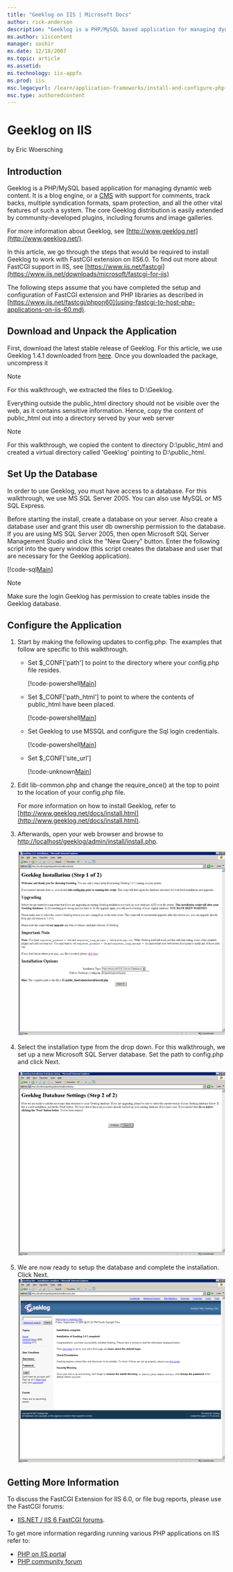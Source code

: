```yaml
---
title: "Geeklog on IIS | Microsoft Docs"
author: rick-anderson
description: "Geeklog is a PHP/MySQL based application for managing dynamic web content. It is a blog engine, or a CMS with support for comments, track backs, multiple syn..."
ms.author: iiscontent
manager: soshir
ms.date: 12/18/2007
ms.topic: article
ms.assetid: 
ms.technology: iis-appfx
ms.prod: iis
msc.legacyurl: /learn/application-frameworks/install-and-configure-php-applications-on-iis/geeklog-on-iis
msc.type: authoredcontent
---
```

Geeklog on IIS
====================
by Eric Woersching

## Introduction

Geeklog is a PHP/MySQL based application for managing dynamic web content. It is a blog engine, or a [CMS](http://en.wikipedia.org/wiki/Web_content_management_system "Click to look up 'CMS' on Wikipedia") with support for comments, track backs, multiple syndication formats, spam protection, and all the other vital features of such a system. The core Geeklog distribution is easily extended by community-developed plugins, including forums and image galleries.

For more information about Geeklog, see [http://www.geeklog.net](http://www.geeklog.net/).

In this article, we go through the steps that would be required to install Geeklog to work with FastCGI extension on IIS6.0. To find out more about FastCGI support in IIS, see [https://www.iis.net/fastcgi](https://www.iis.net/downloads/microsoft/fastcgi-for-iis)

The following steps assume that you have completed the setup and configuration of FastCGI extension and PHP libraries as described in [https://www.iis.net/fastcgi/phpon60](using-fastcgi-to-host-php-applications-on-iis-60.md).

## Download and Unpack the Application

First, download the latest stable release of Geeklog. For this article, we use Geeklog 1.4.1 downloaded from [here](http://www.geeklog.net/filemgmt/viewcat.php?cid=8). Once you downloaded the package, uncompress it

> [!NOTE]
> For this walkthrough, we extracted the files to D:\Geeklog.

Everything outside the public\_html directory should not be visible over the web, as it contains sensitive information. Hence, copy the content of public\_html out into a directory served by your web server

> [!NOTE]
> For this walkthrough, we copied the content to directory D:\public\_html and created a virtual directory called 'Geeklog' pointing to D:\public\_html.

## Set Up the Database

In order to use Geeklog, you must have access to a database. For this walkthrough, we use MS SQL Server 2005. You can also use MySQL or MS SQL Express.

Before starting the install, create a database on your server. Also create a database user and grant this user db ownership permission to the database. If you are using MS SQL Server 2005, then open Microsoft SQL Server Management Studio and click the "New Query" button. Enter the following script into the query window (this script creates the database and user that are necessary for the Geeklog application).

[!code-sql[Main](geeklog-on-iis/samples/sample1.sql)]

> [!NOTE]
> Make sure the login Geeklog has permission to create tables inside the Geeklog database.

## Configure the Application

1. Start by making the following updates to config.php. The examples that follow are specific to this walkthrough.  

    - Set $\_CONF['path'] to point to the directory where your config.php file resides.  

        [!code-powershell[Main](geeklog-on-iis/samples/sample2.ps1)]
    - Set $\_CONF['path\_html'] to point to where the contents of public\_html have been placed.  

        [!code-powershell[Main](geeklog-on-iis/samples/sample3.ps1)]
    - Set Geeklog to use MSSQL and configure the Sql login credentials.  

        [!code-powershell[Main](geeklog-on-iis/samples/sample4.ps1)]
    - Set $\_CONF['site\_url']  

        [!code-unknown[Main](geeklog-on-iis/samples/sample-127106-5.unknown)]
2. Edit lib-common.php and change the require\_once() at the top to point to the location of your config.php file.  

    For more information on how to install Geeklog, refer to [http://www.geeklog.net/docs/install.html](http://www.geeklog.net/docs/install.html).
3. Afterwards, open your web browser and browse to [http://localhost/geeklog/admin/install/install.php](http://localhost/geeklog/admin/install/install.php).  

    [![](geeklog-on-iis/_static/image2.png)](geeklog-on-iis/_static/image1.png)
4. Select the installation type from the drop down. For this walkthrough, we set up a new Microsoft SQL Server database. Set the path to config.php and click Next.  

    [![](geeklog-on-iis/_static/image4.png)](geeklog-on-iis/_static/image3.png)
5. We are now ready to setup the database and complete the installation. Click Next.  
    [![](geeklog-on-iis/_static/image6.png)](geeklog-on-iis/_static/image5.png)

## Getting More Information

To discuss the FastCGI Extension for IIS 6.0, or file bug reports, please use the FastCGI forums:

- [IIS.NET / IIS 6 FastCGI forums](https://forums.iis.net/1103.aspx).

To get more information regarding running various PHP applications on IIS refer to:

- [PHP on IIS portal](https://php.iis.net/)
- [PHP community forum](https://forums.iis.net/1102.aspx)